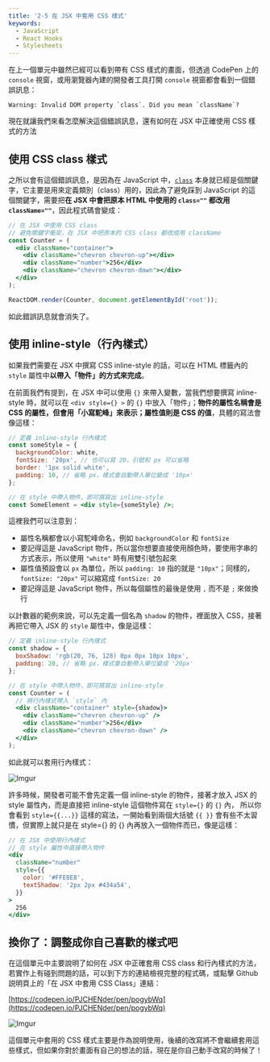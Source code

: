 ```yaml
---
title: '2-5 在 JSX 中套用 CSS 樣式'
keywords:
  - JavaScript
  - React Hooks
  - Stylesheets
---
```


在上一個單元中雖然已經可以看到帶有 CSS 樣式的畫面，但透過 CodePen 上的 `console` 視窗，或用瀏覽器內建的開發者工具打開 `console` 視窗都會看到一個錯誤訊息：

```text
Warning: Invalid DOM property `class`. Did you mean `className`?
```

現在就讓我們來看怎麼解決這個錯誤訊息，還有如何在 JSX 中正確使用 CSS 樣式的方法

## 使用 CSS class 樣式

之所以會有這個錯誤訊息，是因為在 JavaScript 中，[`class`](https://developer.mozilla.org/en-US/docs/Web/JavaScript/Reference/Classes) 本身就已經是個關鍵字，它主要是用來定義類別（class）用的，因此為了避免踩到 JavaScript 的這個關鍵字，需要把**在 JSX 中會把原本 HTML 中使用的 `class=""` 都改用 `className=""`**，因此程式碼會變成：

```jsx
// 在 JSX 中使用 CSS class
// 避免關鍵字衝突，在 JSX 中把原本的 CSS class 都改成用 className
const Counter = (
  <div className="container">
    <div className="chevron chevron-up"></div>
    <div className="number">256</div>
    <div className="chevron chevron-down"></div>
  </div>
);

ReactDOM.render(Counter, document.getElementById('root'));
```

如此錯誤訊息就會消失了。

## 使用 inline-style（行內樣式）

如果我們需要在 JSX 中撰寫 CSS inline-style 的話，可以在 HTML 標籤內的 `style` 屬性中**以帶入「物件」的方式來完成**。

在前面我們有提到，在 JSX 中可以使用 `{}` 來帶入變數，當我們想要撰寫 inline-style 時，就可以在 `<div style={} >` 的 `{}` 中放入「物件」；**物件的屬性名稱會是 CSS 的屬性，但會用「小寫駝峰」來表示；屬性值則是 CSS 的值**，具體的寫法會像這樣：

```jsx
// 定義 inline-style 行內樣式
const someStyle = {
  backgroundColor: white,
  fontSize: '20px', // 也可以寫 20，引號和 px 可以省略
  border: '1px solid white',
  padding: 10, // 省略 px，樣式會自動帶入單位變成 '10px'
};

// 在 style 中帶入物件，即可撰寫出 inline-style
const SomeElement = <div style={someStyle} />;
```

這裡我們可以注意到：

- 屬性名稱都會以小寫駝峰命名，例如 `backgroundColor` 和 `fontSize`
- 要記得這是 JavaScript 物件，所以當你想要直接使用顏色時，要使用字串的方式表示，所以使用 `"white"` 時有用雙引號包起來
- 屬性值預設會以 `px` 為單位，所以 `padding: 10` 指的就是 `"10px"`；同樣的，`fontSize: "20px"` 可以縮寫成 `fontSize: 20`
- 要記得這是 JavaScript 物件，所以每個屬性的最後是使用 `,` 而不是 `;` 來做換行

以計數器的範例來說，可以先定義一個名為 `shadow` 的物件，裡面放入 CSS，接著再把它帶入 JSX 的 `style` 屬性中，像是這樣：

```jsx
// 定義 inline-style 行內樣式
const shadow = {
  boxShadow: 'rgb(20, 76, 128) 0px 0px 10px 10px',
  padding: 20, // 省略 px，樣式會自動帶入單位變成 '20px'
};

// 在 style 中帶入物件，即可撰寫出 inline-style
const Counter = (
  // 將行內樣式帶入 `style` 內
  <div className="container" style={shadow}>
    <div className="chevron chevron-up" />
    <div className="number">256</div>
    <div className="chevron chevron-down" />
  </div>
);
```

如此就可以套用行內樣式：

![Imgur](https://i.imgur.com/unE6wdY.png)

許多時候，開發者可能不會先定義一個 inline-style 的物件，接著才放入 JSX 的 style 屬性內，而是直接把 inline-style 這個物件寫在 `style={}` 的 `{}` 內， 所以你會看到 `style={{...}}` 這樣的寫法，一開始看到兩個大括號 `{{ }}` 會有些不太習慣，但實際上就只是在 style={} 的 {} 內再放入一個物件而已，像是這樣：

```jsx
// 在 JSX 中使用行內樣式
// 在 style 屬性中直接帶入物件
<div
  className="number"
  style={{
    color: '#FFE8E8',
    textShadow: '2px 2px #434a54',
  }}
>
  256
</div>
```

## 換你了：調整成你自己喜歡的樣式吧

在這個單元中主要說明了如何在 JSX 中正確套用 CSS class 和行內樣式的方法，若實作上有碰到問題的話，可以到下方的連結檢視完整的程式碼，或點擊 Github 説明頁上的「在 JSX 中套用 CSS Class」連結：

[https://codepen.io/PJCHENder/pen/pogybWq](https://codepen.io/PJCHENder/pen/pogybWq)

![Imgur](https://i.imgur.com/QVqgyyy.png)

這個單元中套用的 CSS 樣式主要是作為說明使用，後續的改寫將不會繼續套用這些樣式，但如果你對於畫面有自己的想法的話，現在是你自己動手改寫的時候了！
